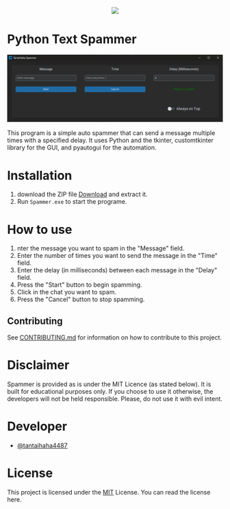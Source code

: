 <div align="center">
    <img src="https://github.com/tantaihaha4487/Python-Text-Spammer/blob/34f5463b4d810a58add873d4a8b0932aede73f9f/pics/Screenshot%202023-04-11%20174318.png">
 </div>

# Python Text Spammer

![image](pics/example.png)

This program is a simple auto spammer that can send a message multiple times with a specified delay. It uses Python and the tkinter, customtkinter library for the GUI, and pyautogui for the automation.

<!-- # Requirements
* Python 3.xx [Download](https://www.python.org/downloads/)
-->
# Installation
1. download the ZIP file [Download](https://github.com/tantaihaha4487/Python-Text-Spammer/releases/download/v3.0/main.zip) and extract it.
2. Run `Spammer.exe` to start the programe.

# How to use
1. nter the message you want to spam in the "Message" field.
2. Enter the number of times you want to send the message in the "Time" field.
3. Enter the delay (in milliseconds) between each message in the "Delay" field.
4. Press the "Start" button to begin spamming.
5. Click in the chat you want to spam.
6. Press the "Cancel" button to stop spamming.

## Contributing

See [CONTRIBUTING.md](CONTRIBUTING.md) for information on how to contribute to this project.

# Disclaimer
Spammer is provided as is under the MIT Licence (as stated below). It is built for educational purposes only. If you choose to use it otherwise, the developers will not be held responsible. Please, do not use it with evil intent.

# Developer
* [@tantaihaha4487](https://github.com/tantaihaha4487)

# License
This project is licensed under the [MIT](LICENSE) License. You can read the license here.
